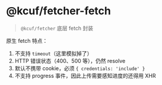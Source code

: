 # @kcuf/fetcher-fetch

> `@kcuf/fetcher` 底层 fetch 封装

原生 fetch 特点：

1. 不支持 `timeout`（这里模拟掉了）
2. HTTP 错误状态（400、500 等），仍然 resolve
3. 默认不携带 cookie，必须 `{ credentials: 'include' }`
4. 不支持 progress 事件，因此上传需要感知进度的还得用 XHR